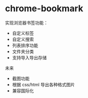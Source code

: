 # chrome-bookmark

实现浏览器书签功能：

- 自定义标签
- 自定义搜索
- 列表排序功能
- 文件夹分类
- 支持导入导出存储

未来

- 截图功能
- 根据 css/html 导出各种格式图片
- 兼容国际化